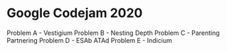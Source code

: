 # Google Codejam 2020

Problem A - Vestigium 
Problem B - Nesting Depth
Problem C - Parenting Partnering
Problem D - ESAb ATAd
Problem E - Indicium

